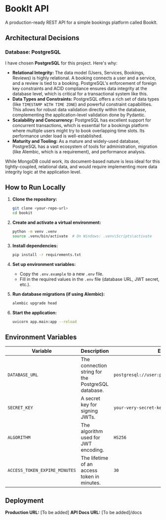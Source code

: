 # BookIt API

A production-ready REST API for a simple bookings platform called BookIt.

## Architectural Decisions

### Database: PostgreSQL

I have chosen **PostgreSQL** for this project. Here's why:

*   **Relational Integrity:** The data model (Users, Services, Bookings, Reviews) is highly relational. A booking connects a user and a service, and a review is tied to a booking. PostgreSQL's enforcement of foreign key constraints and ACID compliance ensures data integrity at the database level, which is critical for a transactional system like this.
*   **Data Types and Constraints:** PostgreSQL offers a rich set of data types (like `TIMESTAMP WITH TIME ZONE`) and powerful constraint capabilities. This allows for robust data validation directly within the database, complementing the application-level validation done by Pydantic.
*   **Scalability and Concurrency:** PostgreSQL has excellent support for concurrent transactions, which is essential for a bookings platform where multiple users might try to book overlapping time slots. Its performance under load is well-established.
*   **Maturity and Tooling:** As a mature and widely-used database, PostgreSQL has a vast ecosystem of tools for administration, migration (like Alembic, which is a requirement), and performance analysis.

While MongoDB could work, its document-based nature is less ideal for this tightly-coupled, relational data, and would require implementing more data integrity logic at the application level.

## How to Run Locally

1.  **Clone the repository:**
    ```bash
    git clone <your-repo-url>
    cd bookit
    ```

2.  **Create and activate a virtual environment:**
    ```bash
    python -m venv .venv
    source .venv/bin/activate  # On Windows: .venv\Scripts\activate
    ```

3.  **Install dependencies:**
    ```bash
    pip install -r requirements.txt
    ```

4.  **Set up environment variables:**
    *   Copy the `.env.example` to a new `.env` file.
    *   Fill in the required values in the `.env` file (database URL, JWT secret, etc.).

5.  **Run database migrations (if using Alembic):**
    ```bash
    alembic upgrade head
    ```

6.  **Start the application:**
    ```bash
    uvicorn app.main:app --reload
    ```

## Environment Variables

| Variable          | Description                               | Example                                                 |
| ----------------- | ----------------------------------------- | ------------------------------------------------------- |
| `DATABASE_URL`    | The connection string for the PostgreSQL database. | `postgresql://user:password@localhost/bookit`           |
| `SECRET_KEY`      | A secret key for signing JWTs.            | `your-very-secret-key`                                  |
| `ALGORITHM`       | The algorithm used for JWT encoding.      | `HS256`                                                 |
| `ACCESS_TOKEN_EXPIRE_MINUTES` | The lifetime of an access token in minutes. | `30`                                                    |

## Deployment

**Production URL:** [To be added]
**API Docs URL:** [To be added]/docs
